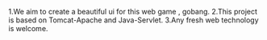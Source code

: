 1.We aim to create a beautiful ui for this web game , gobang.
2.This project is based on Tomcat-Apache and Java-Servlet.
3.Any fresh web technology is welcome.